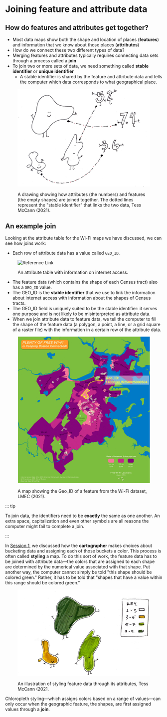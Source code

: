 # Joining feature and attribute data

## How do features and attributes get together?

* Most data maps show both the shape and location of places (**features**) and information that we know about those places (**attributes**)
* How do we connect these two different types of data?
* Merging features and attributes typically requires connecting data sets through a process called a **join**
* To join two or more sets of data, we need something called **stable identifier** or **unique identifier**
    * A stable identifier is shared by the feature and attribute data and tells the computer which data corresponds to what geographical place.

<figure>

![A drawing showing how attirbutes and feature are joined](./media/joining-features-attributes.jpg)

<figcaption>

A drawing showing how attributes (the numbers) and features (the empty shapes) are joined together. The dotted lines represent the "stable identifier" that links the two data, Tess McCann (2021). 

</figcaption>

</figure>

## An example join

Looking at the attribute table for the Wi-Fi maps we have discussed, we can see how joins work:

* Each row of attribute data has a value called `GEO_ID`.

<figure>

![Reference Link](https://i.imgur.com/ixxu4VB.png)

<figcaption>

An attribute table with information on internet access.

</figcaption>

</figure>

* The feature data (which contains the shape of each Census tract) also has a `GEO_ID` value.
* The GEO_ID is the **stable identifier** that we use to link the information about internet access with information about the shapes of Census tracts.
* The GEO_ID field is uniquely suited to be the stable identifier: it serves one purpose and is not likely to be misinterpreted as attribute data.
* When we join attribute data to feature data, we tell the computer to fill the shape of the feature data (a polygon, a point, a line, or a grid square of a raster file) with the information in a certain row of the attribute data.

<figure>

![Wi-Fi Map with feature and its Geo_ID highlighted](./media/GeoID-on-map.png)

<figcaption>

A map showing the Geo_ID of a feature from the Wi-Fi dataset, LMEC (2021).

</figcaption>

</figure>

::: tip

To join data, the identifiers need to be **exactly** the same as one another. An extra space, capitalization and even other symbols are all reasons the computer might fail to complete a join.

:::

<hideable title = "Styling feature data">

In [Session 1](./session-1/part-5.html#the-human-role-in-mapping-from-data-to-maps), we discussed how the **cartographer** makes choices about bucketing data and assigning each of those buckets a color. This process is often called **styling** a map. To do this sort of work, the feature data has to be joined with attribute data—the colors that are assigned to each shape are determined by the numerical value associated with that shape. Put another way, the computer cannot simply be told "this shape should be colored green." Rather, it has to be told that "shapes that have a value within this range should be colored green." 

<figure>

![An illustration of styling feature data through its attributes.](./media/styling.jpg)

<figcaption>

An illustration of styling feature data through its attributes, Tess McCann (2021.

</figcaption>

</figure>


Chloropleth styling—which assigns colors based on a range of values—can only occur when the geographic feature, the shapes, are first assigned values through a **join**. 

</hideable>

<Quizlet
	title="Comprehension check"
	:questions="[
		{text: 'You have some feature data of states where each state is defined by its abbrevation (e.g., MA). You also have an attribute table where each state is defined by its name (e.g., Massachusetts). Could we join these two data sets in their current format?',
		answers: [
			{text: 'Yes'},
			{text: 'No', correct: true}
		]}
	]"
/>
